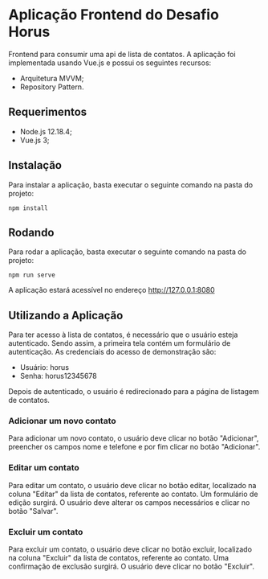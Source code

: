 # Aplicação Frontend do Desafio Horus
Frontend para consumir uma api de lista de contatos. A aplicação foi implementada usando Vue.js e possui os seguintes recursos:
- Arquitetura MVVM;
- Repository Pattern.

## Requerimentos
 - Node.js 12.18.4;
 - Vue.js 3;

## Instalação

Para instalar a aplicação, basta executar o seguinte comando na pasta do projeto:
```
npm install
```

## Rodando
Para rodar a aplicação, basta executar o seguinte comando na pasta do projeto:
```
npm run serve
```

A aplicação estará acessível no endereço http://127.0.0.1:8080

## Utilizando a Aplicação
Para ter acesso à lista de contatos, é necessário que o usuário esteja autenticado. Sendo assim, a primeira tela contém um formulário de autenticação. As credenciais do acesso de demonstração são:
- Usuário: horus
- Senha: horus12345678

Depois de autenticado, o usuário é redirecionado para a página de listagem de contatos.

### Adicionar um novo contato
Para adicionar um novo contato, o usuário deve clicar no botão "Adicionar", preencher os campos nome e telefone e por fim clicar no botão "Adicionar".

### Editar um contato
Para editar um contato, o usuário deve clicar no botão editar, localizado na coluna "Editar" da lista de contatos, referente ao contato. Um formulário de edição surgirá. O usuário deve alterar os campos necessários e clicar no botão "Salvar".

### Excluir um contato
Para excluir um contato, o usuário deve clicar no botão excluir, localizado na coluna "Excluir" da lista de contatos, referente ao contato. Uma confirmação de exclusão surgirá. O usuário deve clicar no botão "Excluir".
